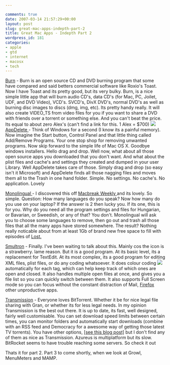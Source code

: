 ```yaml
---

comments: true
date: 2007-03-14 21:57:29+00:00
layout: post
slug: great-mac-apps-indepth-part-2
title: Great Mac Apps - Indepth Part 2
wordpress_id: 181
categories:
- apple
- gtd
- internet
- macosx
- tech
---
```


[Burn](http://burn-osx.sourceforge.net/) - Burn is an open source CD and DVD burning program that some have compared and said betters commercial software like Roxio's Toast. Now I have Toast and its pretty good, but its very bulky. Burn, is a nice simple little app that will burn audio CD's, data CD's (for Mac, PC, Joilet, UDF, and DVD Video), VCD's. SVCD's, DivX DVD's, normal DVD's as well as burning disc images to discs (dmg, img, etc). Its pretty handy really. It will also create VIDEO_TS from video files for you if you want to share a DVD with friends over a torrent or something else. And you can't beat the price. Its equal to about zero Alex's (can't find a link for this. 1 Alex = $700)
![](http://reggie.ashworth.googlepages.com/screenshot1.tiff/screenshot1-full.jpg)[AppDelete ](http://reggie.ashworth.googlepages.com/appdelete)- Think of Windows for a second (I know its a painful memory). Now imagine the Start button, Control Panel and that little thing called Add/Remove Programs. Your one stop shop for removing unwanted programs. Now skip forward to the simple life of Mac OS X. Goodbye windows installers. Hello drag and drop. Well now, what about all those open source apps you downloaded that you don't want. And what about the plist files and cache's and settings they created and dumped in your user Library. Well AppDelete takes care of those. Simply drag and drop (so easy isn't it Microsoft) and AppDelete finds all those nagging files and moves them all to the Trash in one hand folder. Simple. No settings. No cache's. No application. Lovely




[Monolingual ](http://monolingual.sourceforge.net/)- I discovered this off [Macbreak Weekly ](http://twit.tv/mbw)and its lovely. So simple. Question: How many languages do you speak? Now how many do you use on your laptop? If the answer is 2 then lucky you. If its one, this is for you. Why do you need all the program settings and files for Hungarian, or Bavarian, or Sweedish, or any of that? You don't. Monolingual will ask you to choose some languages to remove, then go out and trash all those files that all the many apps have stored somewhere. The result? Nothing really noticable about from at least 1Gb of brand new free space to fill with episodes of [Lost.](http://abc.com/lost)




[Smultron](http://smultron.sourceforge.net/) - Finally. I've been waiting to talk about this. Mainly cos the icon is a strawberry. lame reason. But it is a good program. At its basic level, its a replacement for TextEdit. At its most complex, its a good program for editing XML files, plist files, or do any coding whatsoever. It does colour coding ![](http://smultron.sourceforge.net/syntaxColours.png)automatically for each tag, which can help keep track of which ones are open and closed. It also handles multiple open files at once, and gives you a file list so you can quickly switch between them. It also supports Full Screen mode so you can focus without the constant distraction of Mail, [Firefox ](http://ww.getfirefox.com)other unproductive apps.




[Transmission](http://transmission.m0k.org/) - Everyone loves BitTorrent. Whether it be for nice legal file sharing with Gran, or whether its for less legal needs. In my opinion Transmission is the best out there. It is up to date, its fast, well designed, fairly well customisable. You can set download speed limits between certain times, you can monitor folders and automatically start downloads (combine with an RSS feed and Democracy for a awesome way of getting those latest TV torrents). You have other options, [[see this blog post]](http://thisismyinter.net/?p=4) but I don't find any of them as nice as Transmission. Azureus is multiplatform but its slow. BitRocket seems to have trouble reaching some servers. So check it out




Thats it for part 2. Part 3 to come shortly, when we look at Growl, MenuMeters and MAMP.
